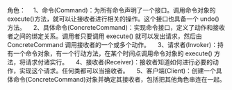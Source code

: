 角色：
 1、命令(Command)：为所有命令声明了一个接口。调用命令对象的 execute()方法，就可以让接收者进行相关的操作。这个接口也具备一个 undo() 方法。
 2、具体命令(ConcreteCommand)：实现命令接口，定义了动作和接收者之间的绑定关系。调用者只要调用 execute() 就可以发出请求，然后由 ConcreteCommand 调用接收者的一个或多个动作。
 3、请求者(Invoker)：持有一个命令对象，有一个行动方法，在某个时间点调用命令对象的 execute() 方法，将请求付诸实行。
 4、接收者(Receiver)：接收者知道如何进行必要的动作，实现这个请求。任何类都可以当接收者。
 5、客户端(Client)：创建一个具体命令(ConcreteCommand)对象并确定其接收者，包括把其他角色串连在一起。

